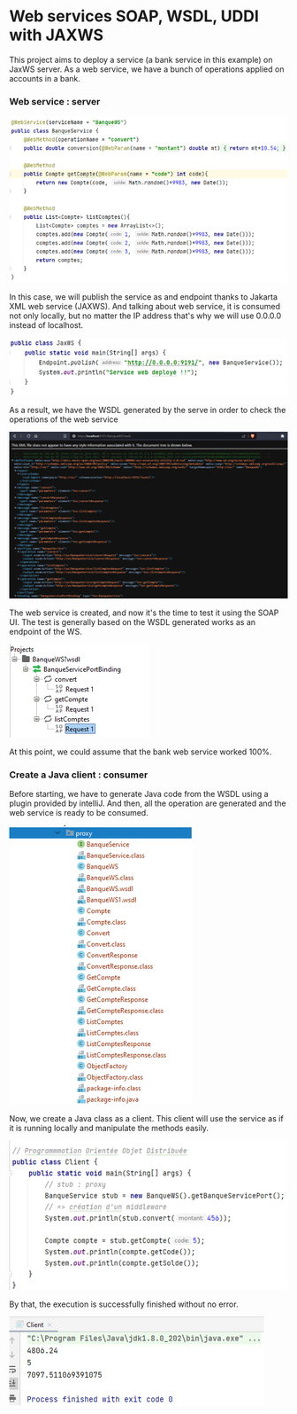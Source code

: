 # Web services SOAP, WSDL, UDDI with JAXWS
This project aims to deploy a service (a bank service in this example) on JaxWS server. As a web service, we have a bunch of operations applied on accounts in a bank.

### Web service : server 

![Bank Service](https://github.com/loubnaAminou/SOAPWebService/blob/main/imgs/bankservice.png)

In this case, we will publish the service as and endpoint thanks to Jakarta XML web service (JAXWS). And talking about web service, it is consumed not only locally, but no matter the IP address that's why we will use 0.0.0.0 instead of localhost.

![Endpoint](https://github.com/loubnaAminou/SOAPWebService/blob/main/imgs/publish.png)

As a result, we have the WSDL generated by the serve in order to check the operations of the web service

![WSDL](https://github.com/loubnaAminou/SOAPWebService/blob/main/imgs/wsdl.png)

The web service is created, and now it's the time to test it using the SOAP UI. The test is generally based on the WSDL generated works as an endpoint of the WS.

![SOAP UI](https://github.com/loubnaAminou/SOAPWebService/blob/main/imgs/soap.png)

At this point, we could assume that the bank web service worked 100%.

### Create a Java client : consumer
Before starting, we have to generate Java code from the WSDL using a plugin provided by intelliJ. And then, all the operation are generated and the web service is ready to be consumed.  

![Proxy](https://github.com/loubnaAminou/SOAPWebService/blob/main/imgs/proxy.png)

Now, we create a Java class as a client. This client will use the service as if it is running locally and manipulate the methods easily.

![Client](https://github.com/loubnaAminou/SOAPWebService/blob/main/imgs/client.png)

By that, the execution is successfully finished without no error.

![Output](https://github.com/loubnaAminou/SOAPWebService/blob/main/imgs/output.png)



